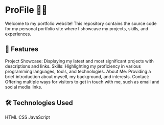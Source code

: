 # ProFile 👨‍💻
Welcome to my portfolio website! This repository contains the source code for my personal portfolio site where I showcase my projects, skills, and experiences.

## 🚀 Features
Project Showcase: Displaying my latest and most significant projects with descriptions and links.
Skills: Highlighting my proficiency in various programming languages, tools, and technologies.
About Me: Providing a brief introduction about myself, my background, and interests.
Contact: Offering multiple ways for visitors to get in touch with me, such as email and social media links.
## 🛠️ Technologies Used
HTML
CSS
JavaScript
